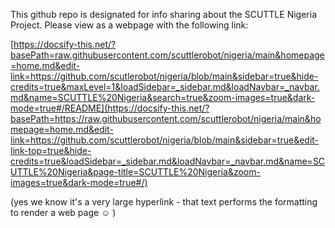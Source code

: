 This github repo is designated for info sharing about the SCUTTLE Nigeria Project.  Please view as a webpage with the following link:

[https://docsify-this.net/?basePath=raw.githubusercontent.com/scuttlerobot/nigeria/main&homepage=home.md&edit-link=https://github.com/scutlerobot/nigeria/blob/main&sidebar=true&hide-credits=true&maxLevel=1&loadSidebar=_sidebar.md&loadNavbar=_navbar.md&name=SCUTTLE%20Nigeria&search=true&zoom-images=true&dark-mode=true#/README](https://docsify-this.net/?basePath=https://raw.githubusercontent.com/scuttlerobot/nigeria/main&homepage=home.md&edit-link=https://github.com/scuttlerobot/nigeria/blob/main&sidebar=true&edit-link-top=true&hide-credits=true&loadSidebar=_sidebar.md&loadNavbar=_navbar.md&name=SCUTTLE%20Nigeria&page-title=SCUTTLE%20Nigeria&zoom-images=true&dark-mode=true#/)

(yes we know it's a very large hyperlink - that text performs the formatting to render a web page ☺ )
